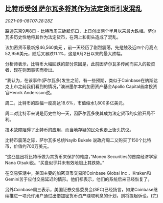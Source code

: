 <!--1631088062000-->
[比特币受创 萨尔瓦多将其作为法定货币引发混乱](https://cn.reuters.com/article/bitcoin-salvador-0908-wedn-idCNKBS2G40KW)
------

<div><i>2021-09-08T07:28:28Z</i></div><p>路透东京9月8日 - 比特币周三舔舐伤口，上日创出两个半月以来最大跌幅。萨尔瓦多历史性地将其作为法定货币，在网上和街头造成了混乱。</p><p>该加密货币最新报46,560美元 ，前一天经历了剧烈震荡，先是触及近四个月高点52,956美元，随后又暴跌11.1%，这是6月2日以来的最大跌幅。</p><p>分析师表示，比特币大幅回跌的部分原因是，此前因萨尔瓦多传闻而买入的投资者，现在则因事实而卖出。</p><p>“我认为，在该事件(萨尔瓦多)发生之前，有一些预期，类似于Coinbase在纳斯达克上市之前我们看到的情况，”澳洲墨尔本的加密资产基金Apollo Capital首席投资官Henrik Andersson说。</p><p>周二，比特币的跌幅一度高达18.6%，市值缩水1,800多亿美元。</p><p>周二对比特币来说是历史性的一天，因萨尔瓦多使其成为法定货币的实验开局不利。</p><p>技术故障阻碍了比特币的应用，而当地存疑的民众也走上街头抗议。</p><p>比特币震荡之际，萨尔瓦多总统Nayib Bukele 说政府周二又购买了150个比特币，价值约700万美元。</p><p>“这凸显出将比特币做为其货币来保护的难度，”Monex Securities的首席经济学家Nana Otsuki说。“买盘似乎并未有效地阻止其跌势。”</p><p>在交易狂潮中，美国主要的加密货币交易所Coinbase Global Inc 、Kraken和Gemini苦于应付交易延迟的情形。他们都表示，他们的系统后来已经恢复了。</p><p>另外Coinbase周三表示，美国证券交易委员会(SEC)已经扬言，如果Coinbase继续推进一项允许用户通过出借加密货币资产赚取利息的计划，则将提起诉讼。(完)</p>
